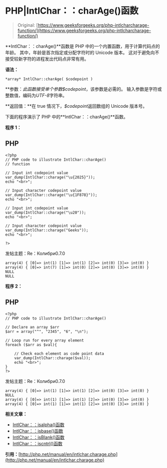 # PHP|IntlChar：：charAge()函数

> Original: [https://www.geeksforgeeks.org/php-intlcharcharage-function/](https://www.geeksforgeeks.org/php-intlcharcharage-function/)

**IntlChar：：charAge()**函数是 PHP 中的一个内置函数，用于计算代码点的年龄。 其中，年龄是首次指定或分配字符时的 Unicode 版本。 这对于避免向不接受较新字符的进程发出代码点非常有用。

**语法：**

```
*array* IntlChar::charAge( $codepoint )
```

**参数：**此函数接受单个参数*$codepoint*，该参数是必需的。 输入参数是字符或整数值，编码为*UTF-8*字符串。

**返回值：**在 true 情况下，*$codepoint*返回数组的 Unicode 版本号。

下面的程序演示了 PHP 中的**IntlChar：：charAge()**函数。

**程序 1：**

## PHP

```
<?php
// PHP code to illustrate IntlChar::charAge()
// function

// Input int codepoint value
var_dump(IntlChar::charage("\u{2025}"));
echo "<br>";

// Input character codepoint value
var_dump(IntlChar::charage("\u{1F878}"));
echo "<br>";

// Input int codepoint value
var_dump(IntlChar::charage("\u20"));
echo "<br>";

// Input character codepoint value
var_dump(IntlChar::charage("Geeks"));
echo "<br>";

?>
```

发帖主题：Re：Колибри0.7.0

```
array(4) { [0]=> int(1) [1]=> int(1) [2]=> int(0) [3]=> int(0) } 
array(4) { [0]=> int(7) [1]=> int(0) [2]=> int(0) [3]=> int(0) } 
NULL 
NULL 
```

**程序 2：**

## PHP

```
<?php
// PHP code to illustrate IntlChar::charAge()

// Declare an array $arr
$arr = array("^", "2345", "6", "\n");

// Loop run for every array element
foreach ($arr as $val){

    // Check each element as code point data
    var_dump(IntlChar::charage($val));
    echo "<br>";
}
?>
```

发帖主题：Re：Колибри0.7.0

```
array(4) { [0]=> int(1) [1]=> int(1) [2]=> int(0) [3]=> int(0) } 
NULL 
array(4) { [0]=> int(1) [1]=> int(1) [2]=> int(0) [3]=> int(0) } 
array(4) { [0]=> int(1) [1]=> int(1) [2]=> int(0) [3]=> int(0) } 
```

**相关文章：**

*   [IntlChar：：isalpha()函数](https://www.geeksforgeeks.org/php-intlcharisalpha-function/)
*   [IntlChar：：isbase()函数](https://www.geeksforgeeks.org/php-intlcharisbase-function/)
*   [IntlChar：：isBlank()函数](https://www.geeksforgeeks.org/php-intlcharisblank-function/)
*   [IntlChar：：iscntrl()函数](https://www.geeksforgeeks.org/php-intlchariscntrl-function/)

**引用：**[http://php.net/manual/en/intlchar.charage.php](http://php.net/manual/en/intlchar.charage.php)